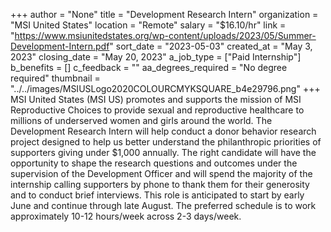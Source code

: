 +++
author = "None"
title = "Development Research Intern"
organization = "MSI United States"
location = "Remote"
salary = "$16.10/hr"
link = "https://www.msiunitedstates.org/wp-content/uploads/2023/05/Summer-Development-Intern.pdf"
sort_date = "2023-05-03"
created_at = "May 3, 2023"
closing_date = "May 20, 2023"
a_job_type = ["Paid Internship"]
b_benefits = []
c_feedback = ""
aa_degrees_required = "No degree required"
thumbnail = "../../images/MSIUSLogo2020COLOURCMYKSQUARE_b4e29796.png"
+++
MSI United States (MSI US) promotes and supports the mission of MSI Reproductive Choices to provide sexual and reproductive healthcare to millions of underserved women and girls around the world. The Development Research Intern will help conduct a donor behavior research project designed to help us better understand the philanthropic priorities of supporters giving under $1,000 annually. The right candidate will have the opportunity to shape the research questions and outcomes under the supervision of the Development Officer and will spend the majority of the internship calling supporters by phone to thank them for their generosity and to conduct brief interviews. This role is anticipated to start by early June and continue through late August. The preferred schedule is to work approximately 10-12 hours/week across 2-3 days/week.